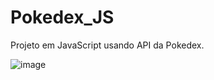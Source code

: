 # Pokedex_JS
Projeto em JavaScript usando API da Pokedex.

![image](https://user-images.githubusercontent.com/107079647/220439739-bb9297ab-d9db-4628-a812-1dd7bc049888.png)
